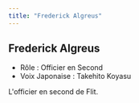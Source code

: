 ```yaml
---
title: "Frederick Algreus"
---
```


Frederick Algreus
-----------------


- Rôle : Officier en Second  
- Voix Japonaise : Takehito Koyasu


L'officier en second de Flit.

